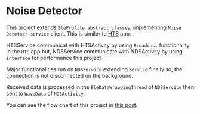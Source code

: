 # Noise Detector

This project extends `BleProfile abstract classes`, implementing `Noise Detetoer service` client. This is similer to [HTS](https://github.com/NordicSemiconductor/Android-nRF-Toolbox/tree/master/app/src/main/java/no/nordicsemi/android/nrftoolbox/hts) app.

HTSService communicat with HTSActivity by using `Broadcast` functionality in the `HTS` app but, NDSService communicate with NDSActivity by using `interface` for performance this project

Major functionalities run on `NDSService` extending `Service` finally so, the connection is not disconnected on the background.

Received data is processed in the `BleDataWrappingThread` of `NDSService` then sent to `WaveData` of `NDSActivity`.

You can see the flow chart of this project in [this post](http://joondong.tistory.com/54?category=684945).